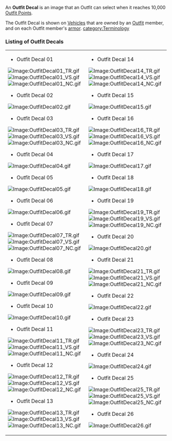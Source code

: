 An **Outfit Decal** is an image that an Outfit can select when it
reaches 10,000 [Outfit Points](Outfit_Points "wikilink").

The Outfit Decal is shown on [Vehicles](Vehicle "wikilink") that are
owned by an [Outfit](Outfit "wikilink") member, and on each Outfit
member's [armor](armor "wikilink").
[category:Terminology](category:Terminology "wikilink")

### Listing of Outfit Decals

<table width="100%" border="0">
<tr>
<td>

-   Outfit Decal 01

![Image:OutfitDecal01_TR.gif](OutfitDecal01_TR.gif "fig:Image:OutfitDecal01_TR.gif")![Image:OutfitDecal01_VS.gif](OutfitDecal01_VS.gif "fig:Image:OutfitDecal01_VS.gif")![Image:OutfitDecal01_NC.gif](OutfitDecal01_NC.gif "fig:Image:OutfitDecal01_NC.gif")

-   Outfit Decal 02

![Image:OutfitDecal02.gif](OutfitDecal02.gif "Image:OutfitDecal02.gif")

-   Outfit Decal 03

![Image:OutfitDecal03_TR.gif](OutfitDecal03_TR.gif "fig:Image:OutfitDecal03_TR.gif")![Image:OutfitDecal03_VS.gif](OutfitDecal03_VS.gif "fig:Image:OutfitDecal03_VS.gif")![Image:OutfitDecal03_NC.gif](OutfitDecal03_NC.gif "fig:Image:OutfitDecal03_NC.gif")

-   Outfit Decal 04

![Image:OutfitDecal04.gif](OutfitDecal04.gif "Image:OutfitDecal04.gif")

-   Outfit Decal 05

![Image:OutfitDecal05.gif](OutfitDecal05.gif "Image:OutfitDecal05.gif")

-   Outfit Decal 06

![Image:OutfitDecal06.gif](OutfitDecal06.gif "Image:OutfitDecal06.gif")

-   Outfit Decal 07

![Image:OutfitDecal07_TR.gif](OutfitDecal07_TR.gif "fig:Image:OutfitDecal07_TR.gif")![Image:OutfitDecal07_VS.gif](OutfitDecal07_VS.gif "fig:Image:OutfitDecal07_VS.gif")![Image:OutfitDecal07_NC.gif](OutfitDecal07_NC.gif "fig:Image:OutfitDecal07_NC.gif")

-   Outfit Decal 08

![Image:OutfitDecal08.gif](OutfitDecal08.gif "Image:OutfitDecal08.gif")

-   Outfit Decal 09

![Image:OutfitDecal09.gif](OutfitDecal09.gif "Image:OutfitDecal09.gif")

-   Outfit Decal 10

![Image:OutfitDecal10.gif](OutfitDecal10.gif "Image:OutfitDecal10.gif")

-   Outfit Decal 11

![Image:OutfitDecal11_TR.gif](OutfitDecal11_TR.gif "fig:Image:OutfitDecal11_TR.gif")![Image:OutfitDecal11_VS.gif](OutfitDecal11_VS.gif "fig:Image:OutfitDecal11_VS.gif")![Image:OutfitDecal11_NC.gif](OutfitDecal11_NC.gif "fig:Image:OutfitDecal11_NC.gif")

-   Outfit Decal 12

![Image:OutfitDecal12_TR.gif](OutfitDecal12_TR.gif "fig:Image:OutfitDecal12_TR.gif")![Image:OutfitDecal12_VS.gif](OutfitDecal12_VS.gif "fig:Image:OutfitDecal12_VS.gif")![Image:OutfitDecal12_NC.gif](OutfitDecal12_NC.gif "fig:Image:OutfitDecal12_NC.gif")

-   Outfit Decal 13

![Image:OutfitDecal13_TR.gif](OutfitDecal13_TR.gif "fig:Image:OutfitDecal13_TR.gif")![Image:OutfitDecal13_VS.gif](OutfitDecal13_VS.gif "fig:Image:OutfitDecal13_VS.gif")![Image:OutfitDecal13_NC.gif](OutfitDecal13_NC.gif "fig:Image:OutfitDecal13_NC.gif")

</td>
<td>

-   Outfit Decal 14

![Image:OutfitDecal14_TR.gif](OutfitDecal14_TR.gif "fig:Image:OutfitDecal14_TR.gif")![Image:OutfitDecal14_VS.gif](OutfitDecal14_VS.gif "fig:Image:OutfitDecal14_VS.gif")![Image:OutfitDecal14_NC.gif](OutfitDecal14_NC.gif "fig:Image:OutfitDecal14_NC.gif")

-   Outfit Decal 15

![Image:OutfitDecal15.gif](OutfitDecal15.gif "Image:OutfitDecal15.gif")

-   Outfit Decal 16

![Image:OutfitDecal16_TR.gif](OutfitDecal16_TR.gif "fig:Image:OutfitDecal16_TR.gif")![Image:OutfitDecal16_VS.gif](OutfitDecal16_VS.gif "fig:Image:OutfitDecal16_VS.gif")![Image:OutfitDecal16_NC.gif](OutfitDecal16_NC.gif "fig:Image:OutfitDecal16_NC.gif")

-   Outfit Decal 17

![Image:OutfitDecal17.gif](OutfitDecal17.gif "Image:OutfitDecal17.gif")

-   Outfit Decal 18

![Image:OutfitDecal18.gif](OutfitDecal18.gif "Image:OutfitDecal18.gif")

-   Outfit Decal 19

![Image:OutfitDecal19_TR.gif](OutfitDecal19_TR.gif "fig:Image:OutfitDecal19_TR.gif")![Image:OutfitDecal19_VS.gif](OutfitDecal19_VS.gif "fig:Image:OutfitDecal19_VS.gif")![Image:OutfitDecal19_NC.gif](OutfitDecal19_NC.gif "fig:Image:OutfitDecal19_NC.gif")

-   Outfit Decal 20

![Image:OutfitDecal20.gif](OutfitDecal20.gif "Image:OutfitDecal20.gif")

-   Outfit Decal 21

![Image:OutfitDecal21_TR.gif](OutfitDecal21_TR.gif "fig:Image:OutfitDecal21_TR.gif")![Image:OutfitDecal21_VS.gif](OutfitDecal21_VS.gif "fig:Image:OutfitDecal21_VS.gif")![Image:OutfitDecal21_NC.gif](OutfitDecal21_NC.gif "fig:Image:OutfitDecal21_NC.gif")

-   Outfit Decal 22

![Image:OutfitDecal22.gif](OutfitDecal22.gif "Image:OutfitDecal22.gif")

-   Outfit Decal 23

![Image:OutfitDecal23_TR.gif](OutfitDecal23_TR.gif "fig:Image:OutfitDecal23_TR.gif")![Image:OutfitDecal23_VS.gif](OutfitDecal23_VS.gif "fig:Image:OutfitDecal23_VS.gif")![Image:OutfitDecal23_NC.gif](OutfitDecal23_NC.gif "fig:Image:OutfitDecal23_NC.gif")

-   Outfit Decal 24

![Image:OutfitDecal24.gif](OutfitDecal24.gif "Image:OutfitDecal24.gif")

-   Outfit Decal 25

![Image:OutfitDecal25_TR.gif](OutfitDecal25_TR.gif "fig:Image:OutfitDecal25_TR.gif")![Image:OutfitDecal25_VS.gif](OutfitDecal25_VS.gif "fig:Image:OutfitDecal25_VS.gif")![Image:OutfitDecal25_NC.gif](OutfitDecal25_NC.gif "fig:Image:OutfitDecal25_NC.gif")

-   Outfit Decal 26

![Image:OutfitDecal26.gif](OutfitDecal26.gif "Image:OutfitDecal26.gif")

</td>
</tr>
</table>
